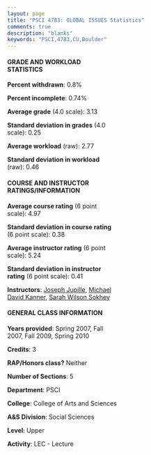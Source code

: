 ```yaml
---
layout: page
title: "PSCI 4783: GLOBAL ISSUES Statistics"
comments: true
description: "blanks"
keywords: "PSCI,4783,CU,Boulder"
---
```

<head>
<script src="https://ajax.googleapis.com/ajax/libs/jquery/2.1.3/jquery.min.js"></script>
<script src="https://dl.dropboxusercontent.com/s/pc42nxpaw1ea4o9/highcharts.js?dl=0"></script>
<!-- <script src="../assets/js/highcharts.js"></script> -->
<style type="text/css">@font-face {
	font-family: "Bebas Neue";
	src: url(https://www.filehosting.org/file/details/544349/BebasNeue Regular.otf) format("opentype");
	}
	h1.Bebas { 
		font-family: "Bebas Neue", Verdana, Tahoma;
	}
</style>
</head>
<body>
	<div id="container" style="float: right; width: 45%; height: 88%; margin-left: 2.5%; margin-right: 2.5%;"></div>
	<script language="JavaScript">
		$(document).ready(function() {
		var chart = {type: 'column'};
		var title = {text: 'Grade Distribution'};
		var xAxis = {categories: ['A','B','C','D','F'],crosshair: true};
		var yAxis = {min: 0,title: {text: 'Percentage'}};
		var tooltip = {headerFormat: '<center><b><span style="font-size:20px">{point.key}</span></b></center>',
		               pointFormat: '<td style="padding:0"><b>{point.y:.1f}%</b></td>',
		               footerFormat: '</table>',shared: true,useHTML: true};
		var plotOptions = {column: {pointPadding: 0.0,borderWidth: 0}};  
		var credits = {enabled: false};var series= [{name: 'Percent',data: [42.61,41.44,11.23,0.77,3.95,]}];
		var json = {};
		json.chart = chart;
		json.title = title;
		json.tooltip = tooltip;
		json.xAxis = xAxis;
		json.yAxis = yAxis;  
		json.series = series;
		json.plotOptions = plotOptions;  
		json.credits = credits;
		$('#container').highcharts(json);
	});
	</script>
</body>
			   
#### GRADE AND WORKLOAD STATISTICS

**Percent withdrawn**: 0.8%

**Percent incomplete**: 0.74%

**Average grade** (4.0 scale): 3.13

**Standard deviation in grades** (4.0 scale): 0.25

**Average workload** (raw): 2.77

**Standard deviation in workload** (raw): 0.46

#### COURSE AND INSTRUCTOR RATINGS/INFORMATION

**Average course rating** (6 point scale): 4.97

**Standard deviation in course rating** (6 point scale): 0.38

**Average instructor rating** (6 point scale): 5.24

**Standard deviation in instructor rating** (6 point scale): 0.41

**Instructors**: <a href='../../instructors/Joseph_Jupille'>Joseph Jupille</a>, <a href='../../instructors/Michael_David_Kanner'>Michael David Kanner</a>, <a href='../../instructors/Sarah_Wilson_Sokhey'>Sarah Wilson Sokhey</a>

#### GENERAL CLASS INFORMATION

**Years provided**: Spring 2007, Fall 2007, Fall 2009, Spring 2010

**Credits**: 3

**RAP/Honors class?** Neither

**Number of Sections**: 5

**Department**: PSCI

**College**: College of Arts and Sciences

**A&S Division**: Social Sciences

**Level**: Upper

**Activity**: LEC - Lecture
